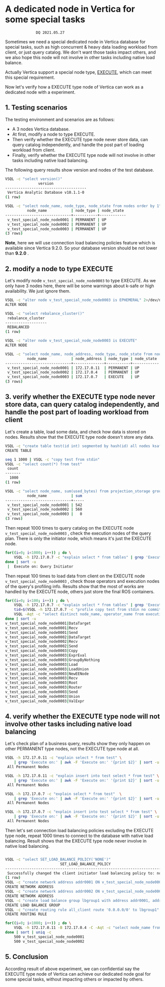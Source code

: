 # A dedicated node in Vertica for some special tasks
```text
              DQ 2021.05.27
```
Sometimes we need a special dedicated node in Vertica database for special tasks, such as high concurrent & heavy data loading workload from client, or just query catalog. We don't want those tasks impact others, and we also hope this node will not involve  in other tasks including native load balance.

Actually Vertica support a special node type, [EXECUTE](https://www.vertica.com/docs/latest/HTML/Content/Authoring/SQLReferenceManual/Statements/ALTERNODE.htm?zoom_highlight=EXECUTE), which can meet this special requirement.

Now  let's verify how a EXECUTE type node of Vertica can work as a dedicated node with a experiment.

## 1. Testing scenarios

The testing environment and scenarios are as follows:
- A 3 nodes Vertica database.
- At first, modify a node to type EXECUTE.
- Then verify whether the EXECUTE type node never store data, can query catalog independently, and handle the post part of loading workload from client.
- Finally, verify whether the EXECUTE type node will not involve in other tasks including native load balancing.

The following query results show version and nodes of the test database. 

```bash
VSQL -c "select version()"
               version               
-------------------------------------
 Vertica Analytic Database v10.1.1-0
(1 row)

VSQL -c "select node_name, node_type, node_state from nodes order by 1"
          node_name           | node_type | node_state 
------------------------------+-----------+------------
 v_test_special_node_node0001 | PERMANENT | UP
 v_test_special_node_node0002 | PERMANENT | UP
 v_test_special_node_node0003 | PERMANENT | UP
(3 rows)
```

**Note**, here we will use connection load balancing policies feature which is available since Vertica 9.2.0. So your database version should be not lower than **9.2.0** .

## 2. modify a node to type EXECUTE

 Let's modify node `v_test_special_node_node0003` to type EXECUTE. As we only have 3 nodes here, there will be some warnings about k-safe or high availability. We just ignore them.

```bash
VSQL -c "alter node v_test_special_node_node0003 is EPHEMERAL" 2>/dev/null
ALTER NODE

VSQL -c "select rebalance_cluster()"
 rebalance_cluster 
-------------------
 REBALANCED
(1 row)

VSQL -c "alter node v_test_special_node_node0003 is EXECUTE"
ALTER NODE

VSQL -c "select node_name, node_address, node_type, node_state from nodes order by 1"
          node_name           | node_address | node_type | node_state 
------------------------------+--------------+-----------+------------
 v_test_special_node_node0001 | 172.17.0.11  | PERMANENT | UP
 v_test_special_node_node0002 | 172.17.0.4   | PERMANENT | UP
 v_test_special_node_node0003 | 172.17.0.7   | EXECUTE   | UP
(3 rows)
```


## 3. verify whether the EXECUTE type node never store data, can query catalog independently, and handle the post part of loading workload from client

Let's create a table, load some data, and check how data is stored on nodes. Results show that the EXECUTE type node doesn't store any data.

```BASH
VSQL -c "create table test(id int) segmented by hash(id) all nodes ksafe" 2>/dev/null
CREATE TABLE

seq 1 1000 | VSQL -c "copy test from stdin"
VSQL -c "select count(*) from test"
 count 
-------
  1000
(1 row)

VSQL -c "select node_name, sum(used_bytes) from projection_storage group by 1 order by 1"
          node_name           | sum 
------------------------------+-----
 v_test_special_node_node0001 | 542
 v_test_special_node_node0002 | 560
 v_test_special_node_node0003 |   0
(3 rows)
```

Then repeat 1000 times to query catalog on the EXECUTE node `v_test_special_node_node0003` , check the execution nodes of the query plan. There is only the initiator node, which means it's just the EXECUTE node.

```BASH
for((i=0; i<1000; i++)) ; do \
    VSQL -h 172.17.0.7 -c "explain select * from tables" | grep 'Execute on' ; \
done | sort -u
 |  Execute on: Query Initiator
```

Then repeat 100 times to load data from client on the EXECUTE node `v_test_special_node_node0003` ,  check those operators and execution nodes of the query's profiling info. Results show that the most of works are handled by the EXECUTE node, others just store the final ROS containers.

```BASH
for((i=0; i<100; i++)) ; do \
    VSQL -h 172.17.0.7 -c "explain select * from tables" | grep 'Execute on' ; \
    tid=$(VSQL -h 172.17.0.7 -c "profile copy test from stdin no commit" <<<"$(seq 1001 1100)" 2>&1 | grep '=' | awk -F '=' '{print $2}' | awk '{print $1}')
    VSQL -Aqt -c "select distinct node_name, operator_name from execution_engine_profiles where transaction_id=${tid} and statement_id=1 order by 1, 2"; \
done | sort -u
v_test_special_node_node0001|DataTarget
v_test_special_node_node0001|Recv
v_test_special_node_node0001|Send
v_test_special_node_node0002|DataTarget
v_test_special_node_node0002|Recv
v_test_special_node_node0002|Send
v_test_special_node_node0003|Copy
v_test_special_node_node0003|ExprEval
v_test_special_node_node0003|GroupByNothing
v_test_special_node_node0003|Load
v_test_special_node_node0003|LoadUnion
v_test_special_node_node0003|NewEENode
v_test_special_node_node0003|Recv
v_test_special_node_node0003|Root
v_test_special_node_node0003|Router
v_test_special_node_node0003|Send
v_test_special_node_node0003|Union
v_test_special_node_node0003|ValExpr
```

## 4. verify whether the EXECUTE type node will not involve other tasks including native load balancing

Let's check plan of a business query, results show they only happen on other PERMANENT type nodes, not the EXECUTE type node at all.

```BASH
VSQL -h 172.17.0.11 -c "explain select * from test" \
    | grep 'Execute on:' | awk -F 'Execute on:' '{print $2}' | sort -u
 All Permanent Nodes

VSQL -h 172.17.0.11 -c "explain insert into test select * from test" \
    | grep 'Execute on:' | awk -F 'Execute on:' '{print $2}' | sort -u
 All Permanent Nodes

VSQL -h 172.17.0.7 -c "explain select * from test"  \
    | grep 'Execute on:' | awk -F 'Execute on:' '{print $2}' | sort -u
 All Permanent Nodes

VSQL -h 172.17.0.7 -c "explain insert into test select * from test" \
    | grep 'Execute on:' | awk -F 'Execute on:' '{print $2}' | sort -u
 All Permanent Nodes
```

Then let's set connection load balancing policies excluding the EXECUTE type node,  repeat 1000 times to connect to the database with native load balancing. Result shows that the EXECUTE type node never involve in native load balancing.

```BASH

VSQL -c "select SET_LOAD_BALANCE_POLICY('NONE')"
                         SET_LOAD_BALANCE_POLICY                          
--------------------------------------------------------------------------
 Successfully changed the client initiator load balancing policy to: none
(1 row)
VSQL -c "create network address addr0001 ON v_test_special_node_node0001 WITH '172.17.0.11'"
CREATE NETWORK ADDRESS
VSQL -c "create network address addr0002 ON v_test_special_node_node0002 WITH '172.17.0.4'"
CREATE NETWORK ADDRESS
VSQL -c "create load balance group lbgroup1 with address addr0001, addr0002 policy 'ROUNDROBIN'"
CREATE LOAD BALANCE GROUP
VSQL -c "create routing rule all_client route '0.0.0.0/0' to lbgroup1"
CREATE ROUTING RULE

for((i=0; i<1000; i++)) ; do \
    VSQL -h 172.17.0.11 -B 172.17.0.4 -C -Aqt -c "select node_name from current_session" ; \
done | sort | uniq -c
    500 v_test_special_node_node0001
    500 v_test_special_node_node0002
```
## 5. Conclusion

According result of above experiment, we can confidential say the EXECUTE type node of Vertica can achieve our dedicated node  goal for some special tasks, without impacting others or impacted by others.
